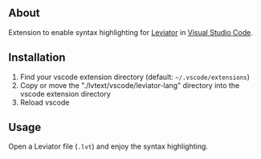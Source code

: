 ## About

Extension to enable syntax highlighting for [Leviator](https://github.com/X-R-G-B/Leviator) in [Visual Studio Code](https://code.visualstudio.com/).

## Installation

1. Find your vscode extension directory (default: `~/.vscode/extensions`)
2. Copy or move the "./lvtext/vscode/leviator-lang" directory into the vscode extension directory
3. Reload vscode

## Usage

Open a Leviator file (`.lvt`) and enjoy the syntax highlighting.

